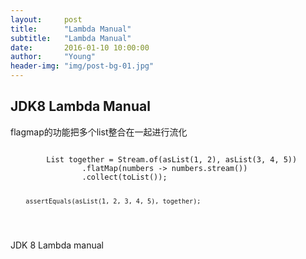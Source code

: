 ```yaml
---
layout:     post
title:      "Lambda Manual"
subtitle:   "Lambda Manual"
date:       2016-01-10 10:00:00
author:     "Young"
header-img: "img/post-bg-01.jpg"
---
```

  <script>
        function findCode(pre) {
            var node = pre.firstChild;
            return (node.nodeName == 'CODE' && node.className) ? node : false;
        }

        addEventListener('load', function() {
            Array.prototype.map.call(document.getElementsByTagName('pre'), findCode).
                    filter(Boolean).
                    forEach(function(code){hljs.highlightBlock(code);});
        }, false);
    </script>
<p></p>
<h2 class="section-heading">JDK8 Lambda Manual</h2>

<p>flagmap的功能把多个list整合在一起进行流化</p>
<pre><code class="ruby">
        List<Integer> together = Stream.of(asList(1, 2), asList(3, 4, 5))
                .flatMap(numbers -> numbers.stream())
                .collect(toList());

        assertEquals(asList(1, 2, 3, 4, 5), together);
</code>
</pre>


<p>JDK 8 Lambda manual</p>